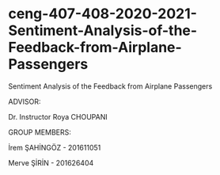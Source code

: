 # ceng-407-408-2020-2021-Sentiment-Analysis-of-the-Feedback-from-Airplane-Passengers
Sentiment Analysis of the Feedback from Airplane Passengers

ADVISOR:

Dr. Instructor Roya CHOUPANI 

GROUP MEMBERS:

İrem ŞAHİNGÖZ - 201611051

Merve ŞİRİN - 201626404
